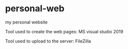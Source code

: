 # personal-web
my personal website

Tool used to create the web pages: MS visual studio 2019

Tool used to upload to the server: FileZilla
